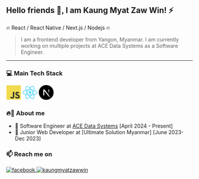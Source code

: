 ## Hello friends 🤟, I am Kaung Myat Zaw Win! ⚡
🔥 React / React Native / Next.js / Nodejs  🔥

> I am a frontend developer from Yangon, Myanmar. I am currently working on multiple projects at ACE Data Systems as a Software Engineer.

---


### 💻 Main Tech Stack

<img src="https://github.com/devicons/devicon/blob/master/icons/javascript/javascript-original.svg" alt="Javascript logo" width="40" height="40" /> <img src="https://github.com/devicons/devicon/blob/master/icons/react/react-original.svg" alt="React logo" width="40" height="40" /> <img src="https://github.com/devicons/devicon/blob/master/icons/nextjs/nextjs-original.svg" alt="next.js logo" width="40" height="40" />

### 🔥🤖 About me

- 💼 Software Engineer at [ACE Data Systems](https://acedatasystems.com/) [April 2024 - Present]
- 💼 Junior Web Developer  at [Ultimate Solution Myanmar] [June 2023- Dec 2023]

### 📫 Reach me on
<a href="https://www.facebook.com/kaungmyatzawwin.dev/" target="blank">
<img align="center" src="https://cdn-icons-png.flaticon.com/128/2504/2504903.png" alt="facebook" height="40" width="40" />
</a>
<a href="#" target="blank">
<img align="center" src="https://cdn-icons-png.flaticon.com/128/2504/2504923.png" alt="kaungmyatzawwin" height="40" width="40" />
</a>
